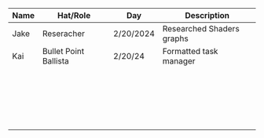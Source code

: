 | Name     | Hat/Role | Day    | Description |
| -------- | -------  | ------ | ----------- |
|      Jake    |    Reseracher      |    2/20/2024    |      Researched Shaders graphs       |
|     Kai      |  Bullet Point Ballista        |  2/20/24      |  Formatted task manager           |
|          |          |        |             |
|          |          |        |             |
|          |          |        |             |
|          |          |        |             |
|          |          |        |             |
|          |          |        |             |
|          |          |        |             |
|          |          |        |             |
|          |          |        |             |
|          |          |        |             |
|          |          |        |             |
|          |          |        |             |
|          |          |        |             |
|          |          |        |             |
|          |          |        |             |
|          |          |        |             |
|          |          |        |             |
|          |          |        |             |
|          |          |        |             |
|          |          |        |             |
|          |          |        |             |
